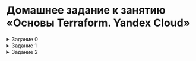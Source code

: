 # Домашнее задание к занятию «Основы Terraform. Yandex Cloud»

<details><summary>Задание 0</summary>


   Ознакомился с документацией к security-groups в Yandex Cloud.

</details>


<details><summary>Задание 1</summary>


   Ознакомился с документацией к security-groups в Yandex Cloud.

   1. Изучил файл variables.tf и переменные описанные в нем.
   2. Создал сервисный аккаунт **terraform** с ролью **editor**, создал авторизованный ключ и скачал файл **service_account_key_file.json**.
   3. Сгенерировал новый ssh-ключ и поместил его в качестве дефолтного для переменной **vms_ssh_root_key**.
   4. Инициализирал проект, выполнил код обнаружил синтаксическую ошибку: значение параметра **platform_id** было написано ошибочно через букву **"t"**; также версия платформы была недоступна в моей зоне. После исправления указанных ошибок, код выполнился и в облаке была создана ВМ с заданными параметрами
   5. Подключился к созданной ВМ по SSH используюя имя пользователя **ubuntu**, публичный ip-адрес и ранее сгенерированный ssh-ключ. Команда curl ifconfig.me вернула публичный ip-адрес ВМ.
   6. Использование парметров **preemptible = true** и **core_fraction=5** позволяет сэкномить бюджет во время обучения.

      
      ## Созданная ВМ в облаке
      
         ![](https://github.com/Granit16/terraform-hw-02/blob/main/screenshots/screen1_6_1.png)
      

      ## Вывод команды **curl** в консоле
      
         ![](https://github.com/Granit16/terraform-hw-02/blob/main/screenshots/screen1_6_2.png)

</details>

<details><summary>Задание 2</summary>

   Для ресурсов yandex_compute_image и yandex_compute_instance заменил хардкод-значения на переменные **vm_web_image_family**, **vm_web_vpc_name**, **vm_web_platform**, объявив их в файле variables.tf.
   Заполнил их default прежними значениями из main.tf.
   
Команада **terraform plan** выдала результат **No changes**.

</details>
